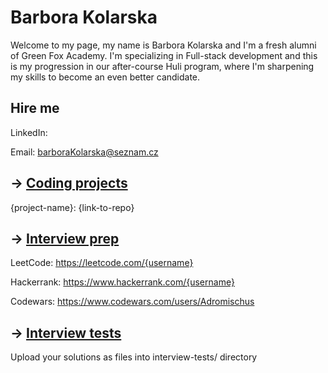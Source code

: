 # Barbora Kolarska

Welcome to my page, my name is Barbora Kolarska and I'm a fresh alumni of Green Fox Academy. I'm specializing in Full-stack development and this is my progression in our after-course Huli program, where I'm sharpening my skills to become an even better candidate.

## Hire me

LinkedIn:

Email: barboraKolarska@seznam.cz

## &rarr; [Coding projects](https://github.com/green-fox-academy/definitions/tree/master/project-phase/huli/coding-projects)

{project-name}: {link-to-repo}

## &rarr; [Interview prep](https://github.com/green-fox-academy/teaching-materials/tree/master/interview)

LeetCode: https://leetcode.com/{username}

Hackerrank: https://www.hackerrank.com/{username}

Codewars: https://www.codewars.com/users/Adromischus

## &rarr; [Interview tests](https://github.com/green-fox-academy/teaching-materials/tree/master/project-phase/tech-interview-tests)

Upload your solutions as files into interview-tests/ directory
